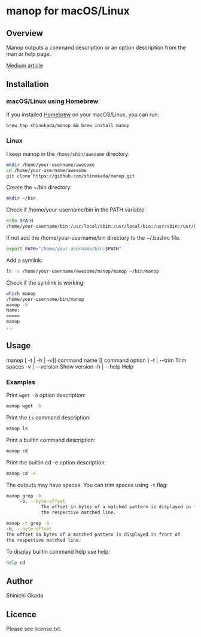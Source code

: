 # manop for macOS/Linux

## Overview

Manop outputs a command description or an option description from the man or help page.

[Medium article](https://medium.com/mkdir-awesome/how-to-use-manop-to-print-only-selected-content-from-the-man-page-11309b9efa38)

## Installation

### macOS/Linux using Homebrew

If you installed [Homebrew](https://brew.sh/) on your macOS/Linux, you can run:

```sh
brew tap shinokada/manop && brew install manop
```

### Linux

I keep manop in the `/home/shin/awesome` directory:

```sh
mkdir /home/your-username/awesome
cd /home/your-username/awesome
git clone https://github.com/shinokada/manop.git
```

Create the ~/bin directory:

```sh
mkdir ~/bin
```

Check if /home/your-username/bin in the PATH variable:

```sh
echo $PATH
/home/your-username/bin:/usr/local/sbin:/usr/local/bin:/usr/sbin:/usr/bin:/sbin:/bin:/usr/games:/usr/local/games:/snap/bin
```

If not add the /home/your-username/bin directory to the ~/.bashrc file.

```sh
export PATH="/home/your-username/bin:$PATH"
```

Add a symlink:

```sh
ln -s /home/your-username/awesome/manop/manop ~/bin/manop
```

Check if the symlink is working:

```sh
which manop
/home/your-username/bin/manop
manop -h
Name:
=====
manop
...
```

## Usage

manop [ -t | -h | -v][ command name ][ command option ]
    -t | --trim    Trim spaces
    -v | --version Show version
    -h | --help    Help

### Examples

Print `wget -b` option description:

```sh
manop wget -b
```

Print the `ls` command description:

```sh
manop ls
```

Print a builtin command description:

```sh
manop cd
```

Print the builtin cd -e option description:

```sh
manop cd -e
```

The outputs may have spaces. You can trim spaces using `-t` flag:

```sh
manop grep -b
     -b, --byte-offset
             The offset in bytes of a matched pattern is displayed in front of
             the respective matched line.

manop -t grep -b
-b, --byte-offset
The offset in bytes of a matched pattern is displayed in front of
the respective matched line.
```

To display builtin command help use help:

```sh
help cd
```

## Author

Shinichi Okada

## Licence

Please see license.txt.
